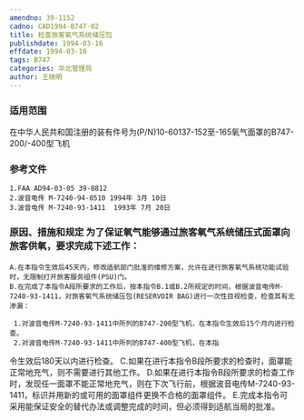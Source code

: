 ```yaml
---
amendno: 39-1152
cadno: CAD1994-B747-02
title: 检查旅客氧气系统储压包
publishdate: 1994-03-16
effdate: 1994-03-16
tags: B747
categories: 华北管理局
author: 王晓明
---
```


### 适用范围 
在中华人民共和国注册的装有件号为(P/N)10-60137-152至-165氧气面罩的B747-200/-400型飞机

<!--more-->
### 参考文件
    1.FAA AD94-03-05 39-8812 
    2.波音电传 M-7240-94-0510 1994年 3月 10日
    3.波音电传 M-7240-93-1411  1993年 7月 20日

### 原因、措施和规定     为了保证氧气能够通过旅客氧气系统储压式面罩向旅客供氧，要求完成下述工作： 
    A.在本指令生效后45天内，修改适航部门批准的维修方案，允许在进行旅客氧气系统功能试验时，无限制打开旅客服务组件(PSU)门。
    B.在完成了本指令A段所要求的工作后，按本指令B.1或B.2所规定的时间，根据波音电传M-7240-93-1411，对旅客氧气系统储压包(RESERVOIR BAG)进行一次性目视检查，检查其有无渗漏： 

     1.对波音电传M-7240-93-1411中所列的B747-200型飞机，在本指令生效后15个月内进行检查。 
     2.对波音电传M-7240-93-1411中所列的B747-400型飞机，在本指
    
令生效后180天以内进行检查。 
    C.如果在进行本指令B段所要求的检查时，面罩能正常地充气，则不需要进行其他工作。 
    D.如果在进行本指令B段所要求的检查工作时，发现任一面罩不能正常地充气，则在下次飞行前，根据波音电传M-7240-93-1411，标识并用新的或可用的面罩组件更换不合格的面罩组件。 
    E.完成本指令可采用能保证安全的替代办法或调整完成的时间，但必须得到适航当局的批准。

